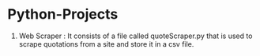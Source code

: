# Python-Projects

1. Web Scraper : It consists of a file called quoteScraper.py that is used to scrape quotations from a site and store it in a csv file.
